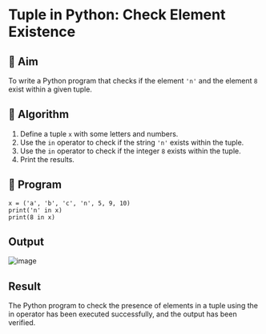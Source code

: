 # Tuple in Python: Check Element Existence

## 🎯 Aim
To write a Python program that checks if the element `'n'` and the element `8` exist within a given tuple.

## 🧠 Algorithm
1. Define a tuple `x` with some letters and numbers.
2. Use the `in` operator to check if the string `'n'` exists within the tuple.
3. Use the `in` operator to check if the integer `8` exists within the tuple.
4. Print the results.

## 🧾 Program
    x = ('a', 'b', 'c', 'n', 5, 9, 10)
    print('n' in x)
    print(8 in x)
## Output
![image](https://github.com/user-attachments/assets/5205aeea-2f03-4a89-8124-57018d16f84f)

## Result
The Python program to check the presence of elements in a tuple using the in operator has been executed successfully, and the output has been verified.
